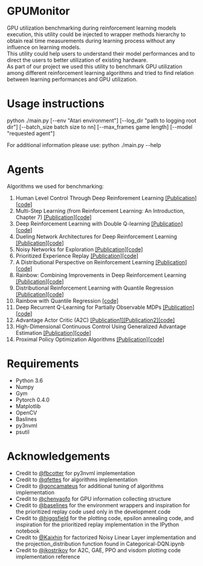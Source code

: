 # GPUMonitor
GPU utilization benchmarking during reinforcement learning models execution, this utility could be injected to wrapper methods hierarchy to obtain real time measurements during learning process without any influence on learning models.  
This utility could help users to understand their model performances and to direct the users to better utilization of existing hardware.   
As part of our project we used this utility to benchmark GPU utilization among different reinforcement learning algorithms and tried to find relation between learning performances and GPU utilization. 

# Usage instructions
python ./main.py [--env "Atari environment"] [--log_dir "path to logging root dir"] [--batch_size batch size to nn] [--max_frames game length] [--model "requested agent"]

For additional information please use: python ./main.py --help


# Agents
Algorithms we used for benchmarking:
1. Human Level Control Through Deep Reinforement Learning [[Publication]](https://deepmind.com/research/publications/human-level-control-through-deep-reinforcement-learning/) [[code]](https://github.com/qfettes/DeepRL-Tutorials/blob/master/01.DQN.ipynb) 
2. Multi-Step Learning (from Reinforcement Learning: An Introduction, Chapter 7) [[Publication]](http://incompleteideas.net/book/the-book-2nd.html)[[code]](https://github.com/qfettes/DeepRL-Tutorials/blob/master/02.NStep_DQN.ipynb) 
3. Deep Reinforcement Learning with Double Q-learning [[Publication]](https://arxiv.org/abs/1509.06461)[[code]](https://github.com/qfettes/DeepRL-Tutorials/blob/master/03.Double_DQN.ipynb) 
4. Dueling Network Architectures for Deep Reinforcement Learning [[Publication]](https://arxiv.org/abs/1511.06581)[[code]](https://github.com/qfettes/DeepRL-Tutorials/blob/master/04.Dueling_DQN.ipynb) 
5. Noisy Networks for Exploration [[Publication]](https://arxiv.org/abs/1706.10295)[[code]](https://github.com/qfettes/DeepRL-Tutorials/blob/master/05.DQN-NoisyNets.ipynb)
6. Prioritized Experience Replay [[Publication]](https://arxiv.org/abs/1511.05952?context=cs)[[code]](https://github.com/qfettes/DeepRL-Tutorials/blob/master/06.DQN_PriorityReplay.ipynb)
7. A Distributional Perspective on Reinforcement Learning [[Publication]](https://arxiv.org/abs/1707.06887)[[code]](https://github.com/qfettes/DeepRL-Tutorials/blob/master/07.Categorical-DQN.ipynb)
8. Rainbow: Combining Improvements in Deep Reinforcement Learning [[Publication]](https://arxiv.org/abs/1710.02298)[[code]](https://github.com/qfettes/DeepRL-Tutorials/blob/master/08.Rainbow.ipynb)
9. Distributional Reinforcement Learning with Quantile Regression [[Publication]](https://arxiv.org/abs/1710.10044)[[code]](https://github.com/qfettes/DeepRL-Tutorials/blob/master/09.QuantileRegression-DQN.ipynb)
10. Rainbow with Quantile Regression [[code]](https://github.com/qfettes/DeepRL-Tutorials/blob/master/10.Quantile-Rainbow.ipynb)
11. Deep Recurrent Q-Learning for Partially Observable MDPs [[Publication]](https://arxiv.org/abs/1507.06527)[[code]](https://github.com/qfettes/DeepRL-Tutorials/blob/master/11.DRQN.ipynb)
12. Advantage Actor Critic (A2C) [[Publication1]](https://arxiv.org/abs/1602.01783)[[Publication2]](https://blog.openai.com/baselines-acktr-a2c/)[[code]](https://github.com/qfettes/DeepRL-Tutorials/blob/master/12.A2C.ipynb)
13. High-Dimensional Continuous Control Using Generalized Advantage Estimation [[Publication]](https://arxiv.org/abs/1506.02438)[[code]](https://github.com/qfettes/DeepRL-Tutorials/blob/master/13.GAE.ipynb)
14. Proximal Policy Optimization Algorithms [[Publication]](https://arxiv.org/abs/1707.06347)[[code]](https://github.com/qfettes/DeepRL-Tutorials/blob/master/14.PPO.ipynb)
    
    
# Requirements
* Python 3.6
* Numpy 
* Gym 
* Pytorch 0.4.0 
* Matplotlib 
* OpenCV 
* Baslines
* py3nvml
* psutil


# Acknowledgements
* Credit to [@fbcotter](https://github.com/fbcotter/py3nvml) for py3nvml implementation
* Credit to [@qfettes](https://github.com/qfettes/DeepRL-Tutorials) for algorithms implementation
* Credit to [@goncamateus](https://github.com/goncamateus/DeepRL-Tutorials) for additional tuning of algorithms implementation
* Credit to [@chenyaofo](https://github.com/chenyaofo/torchlearning) for GPU information collecting structure 
* Credit to [@baselines](https://github.com/openai/baselines) for the environment wrappers and inspiration for the prioritized replay code used only in the development code
* Credit to [@higgsfield](https://github.com/higgsfield) for the plotting code, epsilon annealing code, and inspiration for the prioritized replay implementation in the IPython notebook
* Credit to [@Kaixhin](https://github.com/Kaixhin) for factorized Noisy Linear Layer implementation and the projection_distribution function found in Categorical-DQN.ipynb
* Credit to [@ikostrikov](https://github.com/ikostrikov/pytorch-a2c-ppo-acktr) for A2C, GAE, PPO and visdom plotting code implementation reference
